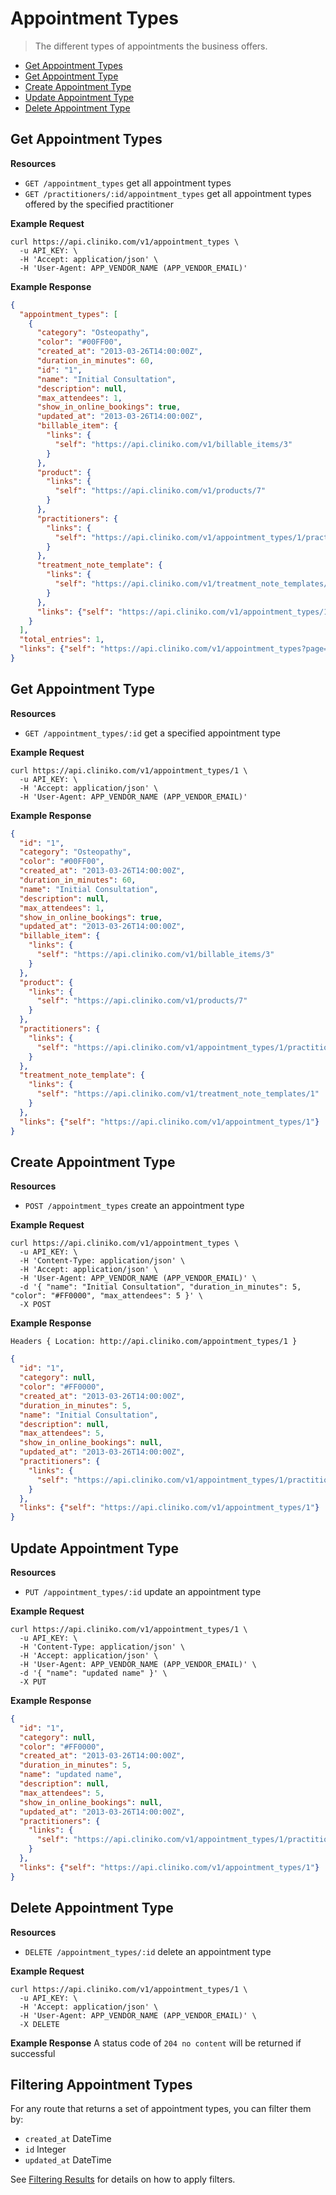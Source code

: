Appointment Types
============
> The different types of appointments the business offers.

* [Get Appointment Types](#get-appointment-types "This will return all appointment types.")
* [Get Appointment Type](#get-appointment-type "This will return a specified appointment type.")
* [Create Appointment Type](#create-appointment-type "This will create an appointment type.")
* [Update Appointment Type](#update-appointment-type "This will update an appointment type.")
* [Delete Appointment Type](#delete-appointment-type "This will delete an appointment type.")

Get Appointment Types
----------------

**Resources**
* ```GET /appointment_types``` get all appointment types
* ```GET /practitioners/:id/appointment_types``` get all appointment types offered by the specified practitioner

**Example Request**
```shell
curl https://api.cliniko.com/v1/appointment_types \
  -u API_KEY: \
  -H 'Accept: application/json' \
  -H 'User-Agent: APP_VENDOR_NAME (APP_VENDOR_EMAIL)'
```

**Example Response**
```json
{
  "appointment_types": [
    {
      "category": "Osteopathy",
      "color": "#00FF00",
      "created_at": "2013-03-26T14:00:00Z",
      "duration_in_minutes": 60,
      "id": "1",
      "name": "Initial Consultation",
      "description": null,
      "max_attendees": 1,
      "show_in_online_bookings": true,
      "updated_at": "2013-03-26T14:00:00Z",
      "billable_item": {
        "links": {
          "self": "https://api.cliniko.com/v1/billable_items/3"
        }
      },
      "product": {
        "links": {
          "self": "https://api.cliniko.com/v1/products/7"
        }
      },
      "practitioners": {
        "links": {
          "self": "https://api.cliniko.com/v1/appointment_types/1/practitioners"
        }
      },
      "treatment_note_template": {
        "links": {
          "self": "https://api.cliniko.com/v1/treatment_note_templates/1"
        }
      },
      "links": {"self": "https://api.cliniko.com/v1/appointment_types/1"}
    }
  ],
  "total_entries": 1,
  "links": {"self": "https://api.cliniko.com/v1/appointment_types?page=1"}
}
```

Get Appointment Type
------------

**Resources**
* ```GET /appointment_types/:id``` get a specified appointment type

**Example Request**
```shell
curl https://api.cliniko.com/v1/appointment_types/1 \
  -u API_KEY: \
  -H 'Accept: application/json' \
  -H 'User-Agent: APP_VENDOR_NAME (APP_VENDOR_EMAIL)'
```

**Example Response**
```json
{
  "id": "1",
  "category": "Osteopathy",
  "color": "#00FF00",
  "created_at": "2013-03-26T14:00:00Z",
  "duration_in_minutes": 60,
  "name": "Initial Consultation",  
  "description": null,
  "max_attendees": 1,
  "show_in_online_bookings": true,
  "updated_at": "2013-03-26T14:00:00Z",
  "billable_item": {
    "links": {
      "self": "https://api.cliniko.com/v1/billable_items/3"
    }
  },
  "product": {
    "links": {
      "self": "https://api.cliniko.com/v1/products/7"
    }
  },
  "practitioners": {
    "links": {
      "self": "https://api.cliniko.com/v1/appointment_types/1/practitioners"
    }
  },
  "treatment_note_template": {
    "links": {
      "self": "https://api.cliniko.com/v1/treatment_note_templates/1"
    }
  },
  "links": {"self": "https://api.cliniko.com/v1/appointment_types/1"}
}
```

Create Appointment Type
----------------
**Resources**
* ```POST /appointment_types``` create an appointment type

**Example Request**
```shell
curl https://api.cliniko.com/v1/appointment_types \
  -u API_KEY: \
  -H 'Content-Type: application/json' \
  -H 'Accept: application/json' \
  -H 'User-Agent: APP_VENDOR_NAME (APP_VENDOR_EMAIL)' \
  -d '{ "name": "Initial Consultation", "duration_in_minutes": 5, "color": "#FF0000", "max_attendees": 5 }' \
  -X POST
```

**Example Response**
```
Headers { Location: http://api.cliniko.com/appointment_types/1 }
```
```json
{
  "id": "1",
  "category": null,
  "color": "#FF0000",
  "created_at": "2013-03-26T14:00:00Z",
  "duration_in_minutes": 5,
  "name": "Initial Consultation",  
  "description": null,
  "max_attendees": 5,
  "show_in_online_bookings": null,
  "updated_at": "2013-03-26T14:00:00Z",
  "practitioners": {
    "links": {
      "self": "https://api.cliniko.com/v1/appointment_types/1/practitioners"
    }
  },
  "links": {"self": "https://api.cliniko.com/v1/appointment_types/1"}
}
```

Update Appointment Type
----------------
**Resources**
* ```PUT /appointment_types/:id``` update an appointment type

**Example Request**
```shell
curl https://api.cliniko.com/v1/appointment_types/1 \
  -u API_KEY: \
  -H 'Content-Type: application/json' \
  -H 'Accept: application/json' \
  -H 'User-Agent: APP_VENDOR_NAME (APP_VENDOR_EMAIL)' \
  -d '{ "name": "updated name" }' \
  -X PUT
```
**Example Response**
```json
{
  "id": "1",
  "category": null,
  "color": "#FF0000",
  "created_at": "2013-03-26T14:00:00Z",
  "duration_in_minutes": 5,
  "name": "updated name",  
  "description": null,
  "max_attendees": 5,
  "show_in_online_bookings": null,
  "updated_at": "2013-03-26T14:00:00Z",
  "practitioners": {
    "links": {
      "self": "https://api.cliniko.com/v1/appointment_types/1/practitioners"
    }
  },
  "links": {"self": "https://api.cliniko.com/v1/appointment_types/1"}
}
```

Delete Appointment Type
----------------
**Resources**
* ```DELETE /appointment_types/:id``` delete an appointment type

**Example Request**
```shell
curl https://api.cliniko.com/v1/appointment_types/1 \
  -u API_KEY: \
  -H 'Accept: application/json' \
  -H 'User-Agent: APP_VENDOR_NAME (APP_VENDOR_EMAIL)' \
  -X DELETE
```
**Example Response**
A status code of `204 no content` will be returned if successful

Filtering Appointment Types
----------------

For any route that returns a set of appointment types, you can filter them by:
* ```created_at``` DateTime
* ```id``` Integer
* ```updated_at``` DateTime

See [Filtering Results](https://github.com/redguava/cliniko-api#filtering-results) for details on how to apply filters.
